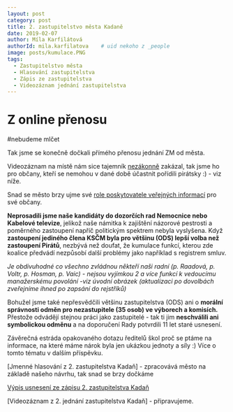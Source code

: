 ```yaml
---
layout: post
category: post
title: 2. zastupitelstvo města Kadaně
date: 2019-02-07
author: Míla Karfilátová
authorId: mila.karfilatova    # uid nekoho z _people
image: posts/kumulace.PNG
tags:
  - Zastupitelstvo města
  - Hlasování zastupitelstva
  - Zápis ze zastupitelstva
  - Videozáznam jednání zastupitelstva
---
```


# Z online přenosu

#nebudeme mlčet


Tak jsme se konečně dočkali přímého přenosu jednání ZM od města.

Videozáznam na místě nám sice tajemník [nezákonně](https://www.oziveni.cz/2012/10/vypnete-kamery-zasedli-vasi-zastupci) zakázal, tak jsme ho pro občany, kteří se nemohou v dané době účastnit pořídili pirátsky :) - viz níže.

Snad se město brzy ujme své [role poskytovatele veřejných informací](https://frankbold.org/poradna/kategorie/obce-a-kraje/rada/muzete-porizovat-nahravku-zasedani-zastupitelstva) pro své občany.
 
**Neprosadili jsme naše kandidáty do dozorčích rad Nemocnice nebo Kabelové televize**, jelikož naše námitka k zajištění názorové pestrosti a poměrného zastoupení napříč politickým spektrem nebyla vyslyšena. 
Když **zastoupení jediného člena KSČM byla pro většinu (ODS) lepší volba než zastoupení Pirátů**, nezbývá než doufat, že kumulace funkcí, kterou zde koalice předvádí nezpůsobí další problémy jako například s registrem smluv.

*Je obdivuhodné co všechno zvládnou někteří naši radní (p. Raadová, p. Voltr, p. Hosman, p. Vaic) - nejsou vyjímkou 2 a více funkcí k vedoucímu manažerskému povolání* -*viz úvodní obrázek (aktualizaci po dovolbách zveřejníme ihned po zapsání do rejstříků)* 

Bohužel jsme také nepřesvědčili většinu zastupitelstva (ODS) ani o **morální správnosti odměn pro nezastupitele (35 osob) ve výborech a komisích.**
Přestože odvádějí stejnou práci jako zastupitelé - tak ti jim **neschválili ani symbolickou odměnu** a na doporučení Rady potvrdili 11 let staré usnesení. 

Závěrečná estráda opakovaného dotazu ředitelů škol proč se ptáme na informace, na které máme nárok byla jen ukázkou jednoty a síly :)
Více o tomto tématu v dalším příspěvku.

[Jmenné hlasování z 2. zastupitelstva Kadaň] - zpracovává město na základě našeho návrhu, tak snad se brzy dočkáme

[Výpis usnesení ze zápisu 2. zastupitelstva Kadaň](http://www.mesto-kadan.cz/obcan/8898/vypis-usneseni-ze-zapisu-z-2-zasedani-zastupitelstva-mesta-)

[Videozáznam z 2. jednání zastupitelstva Kadaň] - připravujeme.
